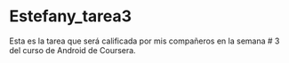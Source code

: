 # Estefany_tarea3
Esta es la tarea que será calificada por mis compañeros en la semana # 3 del curso de Android de Coursera.
